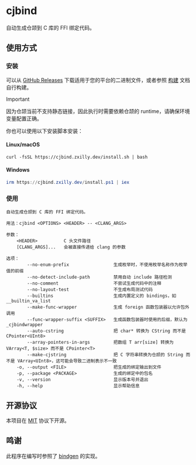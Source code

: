 # cjbind

自动生成仓颉到 C 库的 FFI 绑定代码。

## 使用方式

### 安装

可以从 [GitHub Releases](https://github.com/cjbind/cjbind/releases) 下载适用于您的平台的二进制文件，或者参照
[构建](./DEVELOPMENT.md) 文档自行构建。

> [!IMPORTANT]  
> 因为仓颉当前不支持静态链接，因此执行时需要依赖仓颉的 runtime，请确保环境变量配置正确。

你也可以使用以下安装脚本安装：

#### Linux/macOS

```shell
curl -fsSL https://cjbind.zxilly.dev/install.sh | bash
```

#### Windows

```powershell
irm https://cjbind.zxilly.dev/install.ps1 | iex
```

### 使用

```text
自动生成仓颉到 C 库的 FFI 绑定代码。

用法：cjbind <OPTIONS> <HEADER> -- <CLANG_ARGS>

参数：
    <HEADER>          C 头文件路径
    [CLANG_ARGS]...   会被直接传递给 clang 的参数

选项：
        --no-enum-prefix                 生成枚举时，不使用枚举名称作为枚举值的前缀
        --no-detect-include-path         禁用自动 include 路径检测
        --no-comment                     不尝试生成代码中的注释
        --no-layout-test                 不生成布局测试代码
        --builtins                       生成内置定义的 bindings，如 __builtin_va_list
        --make-func-wrapper              生成 foreign 函数包装器以允许包外调用
        --func-wrapper-suffix <SUFFIX>   生成函数包装器时使用的后缀，默认为 _cjbindwrapper
        --auto-cstring                   把 char* 转换为 CString 而不是 CPointer<UInt8>
        --array-pointers-in-args         把数组 T arr[size] 转换为 VArray<T, $size> 而不是 CPointer<T>
        --make-cjstring                  把 C 字符串转换为仓颉的 String 而不是 VArray<UInt8>，这可能会导致二进制表示不一致
    -o, --output <FILE>                  把生成的绑定输出到文件
    -p, --package <PACKAGE>              生成的绑定中的包名
    -v, --version                        显示版本号并退出
    -h, --help                           显示帮助信息
```

## 开源协议

本项目在 [MIT](./LICENSE) 协议下开源。

## 鸣谢

此程序在编写时参照了 [bindgen](https://github.com/rust-lang/rust-bindgen) 的实现。